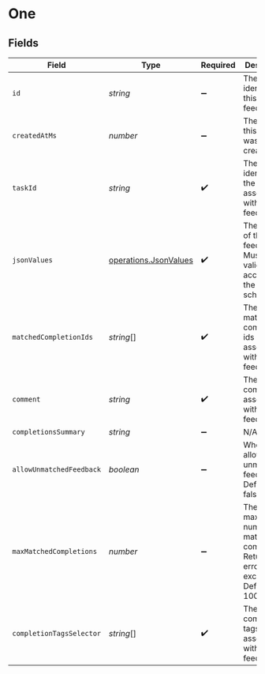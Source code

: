 # One


## Fields

| Field                                                                                  | Type                                                                                   | Required                                                                               | Description                                                                            |
| -------------------------------------------------------------------------------------- | -------------------------------------------------------------------------------------- | -------------------------------------------------------------------------------------- | -------------------------------------------------------------------------------------- |
| `id`                                                                                   | *string*                                                                               | :heavy_minus_sign:                                                                     | The unique identifier for this feedback.                                               |
| `createdAtMs`                                                                          | *number*                                                                               | :heavy_minus_sign:                                                                     | The epoch this schema was created.                                                     |
| `taskId`                                                                               | *string*                                                                               | :heavy_check_mark:                                                                     | The unique identifier for the task associated with this feedback.                      |
| `jsonValues`                                                                           | [operations.JsonValues](../../models/operations/jsonvalues.md)                         | :heavy_check_mark:                                                                     | The values of the feedback. Must be valid JSON according to the task schema.           |
| `matchedCompletionIds`                                                                 | *string*[]                                                                             | :heavy_check_mark:                                                                     | The matched completion ids associated with this feedback.                              |
| `comment`                                                                              | *string*                                                                               | :heavy_check_mark:                                                                     | The comment associated with this feedback.                                             |
| `completionsSummary`                                                                   | *string*                                                                               | :heavy_minus_sign:                                                                     | N/A                                                                                    |
| `allowUnmatchedFeedback`                                                               | *boolean*                                                                              | :heavy_minus_sign:                                                                     | Whether to allow unmatched feedback. Defaults to false.                                |
| `maxMatchedCompletions`                                                                | *number*                                                                               | :heavy_minus_sign:                                                                     | The maximum number of matched completions. Returns error if exceeded. Defaults to 100. |
| `completionTagsSelector`                                                               | *string*[]                                                                             | :heavy_check_mark:                                                                     | The completion tags associated with this feedback.                                     |